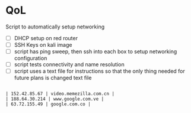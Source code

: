 
# QoL
Script to automatically setup networking
- [ ] DHCP setup on red router
- [ ] SSH Keys on kali image
- [ ] script has ping sweep, then ssh into each box to setup networking configuration
- [ ] script tests connectivity and name resolution
- [ ] script uses a text file for instructions so that the only thing needed for future plans is changed text file
```example text file

| 152.42.85.67 | video.memezilla.com.cn |
| 188.64.30.214 | www.google.com.ve |
| 63.72.155.49 | google.com.co |

```

